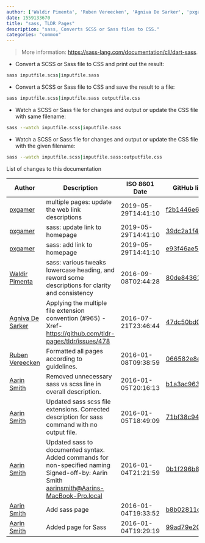 ```yaml
---
author: ['Waldir Pimenta', 'Ruben Vereecken', 'Agniva De Sarker', 'pxgamer', 'Aarin Smith']
date: 1559133670
title: "sass, TLDR Pages"
description: "sass, Converts SCSS or Sass files to CSS."
categories: "common"
---
```

> More information: <https://sass-lang.com/documentation/cli/dart-sass>.

- Convert a SCSS or Sass file to CSS and print out the result:

```bash
sass inputfile.scss|inputfile.sass
```

- Convert a SCSS or Sass file to CSS and save the result to a file:

```bash
sass inputfile.scss|inputfile.sass outputfile.css
```

- Watch a SCSS or Sass file for changes and output or update the CSS file with same filename:

```bash
sass --watch inputfile.scss|inputfile.sass
```

- Watch a SCSS or Sass file for changes and output or update the CSS file with the given filename:

```bash
sass --watch inputfile.scss|inputfile.sass:outputfile.css
```
List of changes to this documentation


Author | Description | ISO 8601 Date | GitHub link
------|-----|-----|-----
[pxgamer](mailto:owzie123@gmail.com) | multiple pages: update the web link descriptions | 2019-05-29T14:41:10 | [f2b1446e6247](https://github.com/tldr-pages/tldr/commit/f2b1446e6247d3e794ee6577dee0c867dfc9af26)
[pxgamer](mailto:owzie123@gmail.com) | sass: update link to homepage | 2019-05-29T14:41:10 | [39dc2a1f4742](https://github.com/tldr-pages/tldr/commit/39dc2a1f4742002b6a489b0de46b93ed0ece516f)
[pxgamer](mailto:owzie123@gmail.com) | sass: add link to homepage | 2019-05-29T14:41:10 | [e93f46ae5e21](https://github.com/tldr-pages/tldr/commit/e93f46ae5e21ea049664db98886a75e736bf8674)
[Waldir Pimenta](mailto:waldyrious@gmail.com) | sass: various tweaks lowercase heading, and reword some descriptions for clarity and consistency | 2016-09-08T02:44:28 | [80de84361b8c](https://github.com/tldr-pages/tldr/commit/80de84361b8ced61c32579fc5311b0afecff31c0)
[Agniva De Sarker](mailto:agnivade@yahoo.co.in) | Applying the multiple file extension convention (#965) - Xref- https://github.com/tldr-pages/tldr/issues/478 | 2016-07-21T23:46:44 | [47dc50bd0285](https://github.com/tldr-pages/tldr/commit/47dc50bd02853de60694c8fc3b0ae907a04a2aed)
[Ruben Vereecken](mailto:rubenvereecken@gmail.com) | Formatted all pages according to guidelines. | 2016-01-08T09:38:59 | [066582e8eab5](https://github.com/tldr-pages/tldr/commit/066582e8eab57bce9861cc8d379e158d61f1cc95)
[Aarin Smith](mailto:aarinsmith@Aarins-MacBook-Pro.local) | Removed unnecessary sass vs scss line in overall description. | 2016-01-05T20:16:13 | [b1a3ac963157](https://github.com/tldr-pages/tldr/commit/b1a3ac963157adf911a8c592e83a0c5506f92e34)
[Aarin Smith](mailto:aarinsmith@Aarins-MacBook-Pro.local) | Updated sass scss file extensions. Corrected description for sass command with no output file. | 2016-01-05T18:49:09 | [71bf38c94e69](https://github.com/tldr-pages/tldr/commit/71bf38c94e69a8979f3a0f6c83b1fb4bcc92a7d2)
[Aarin Smith](mailto:aarinsmith@Aarins-MacBook-Pro.local) | Updated sass to documented syntax. Added commands for non-specified naming Signed-off-by: Aarin Smith <aarinsmith@Aarins-MacBook-Pro.local> | 2016-01-04T21:21:59 | [0b1f296b875d](https://github.com/tldr-pages/tldr/commit/0b1f296b875d4ae709cbbe61340953f0d973e4e6)
[Aarin Smith](mailto:aarinsmith@Aarins-MacBook-Pro.local) | Add sass page | 2016-01-04T19:33:52 | [b8b02811d625](https://github.com/tldr-pages/tldr/commit/b8b02811d625a20954d12b9441f784047c74d2b2)
[Aarin Smith](mailto:aarinsmith@Aarins-MacBook-Pro.local) | Added page for Sass | 2016-01-04T19:29:19 | [99ad79e207f6](https://github.com/tldr-pages/tldr/commit/99ad79e207f6508e05cbc496788fdbb6bf62c0d2)


